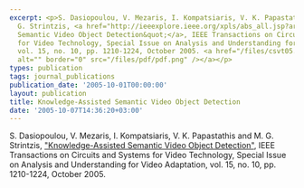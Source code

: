 ```yaml
---
excerpt: <p>S. Dasiopoulou, V. Mezaris, I. Kompatsiaris, V. K. Papastathis and M.
  G. Strintzis, <a href="http://ieeexplore.ieee.org/xpls/abs_all.jsp?arnumber=1512239">&quot;Knowledge-Assisted
  Semantic Video Object Detection&quot;</a>, IEEE Transactions on Circuits and Systems
  for Video Technology, Special Issue on Analysis and Understanding for Video Adaptation,
  vol. 15, no. 10, pp. 1210-1224, October 2005. <a href="/files/csvt05.pdf"><img align="top"
  alt="" border="0" src="/files/pdf/pdf.png" /></a></p>
types: publication
tags: journal_publications
publication_date: '2005-10-01T00:00:00'
layout: publication
title: Knowledge-Assisted Semantic Video Object Detection
date: '2005-10-07T14:36:20+03:00'
---
```

<p>S. Dasiopoulou, V. Mezaris, I. Kompatsiaris, V. K. Papastathis and M. G. Strintzis, <a href="http://ieeexplore.ieee.org/xpls/abs_all.jsp?arnumber=1512239">&quot;Knowledge-Assisted Semantic Video Object Detection&quot;</a>, IEEE Transactions on Circuits and Systems for Video Technology, Special Issue on Analysis and Understanding for Video Adaptation, vol. 15, no. 10, pp. 1210-1224, October 2005. <a href="/files/csvt05.pdf"><img align="top" alt="" border="0" src="/files/pdf/pdf.png" /></a></p>
